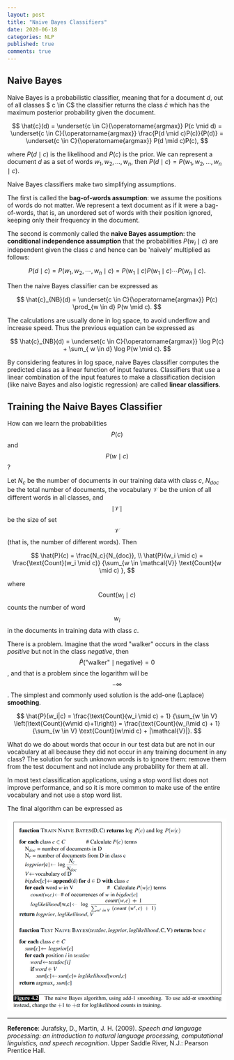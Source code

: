 ```yaml
---
layout: post
title: "Naive Bayes Classifiers"
date: 2020-06-18
categories: NLP
published: true
comments: true
---
```


## Naive Bayes

Naive Bayes is a probabilistic classifier, meaning that for a document $d$, out of all classes $ c \in C$ the classifier returns the class $\hat{c}$ which has the maximum posterior probability given the document. 

$$
\hat{c}(d) = \underset{c \in C}{\operatorname{argmax}} P(c \mid d) = \underset{c \in C}{\operatorname{argmax}} \frac{P(d \mid c)P(c)}{P(d)} = \underset{c \in C}{\operatorname{argmax}} P(d \mid c)P(c),
$$

where $P(d \mid c)$ is the likelihood and $P(c)$ is the prior. We can represent a document $d$ as a set of words $w_1,w_2,...,w_n$, then $P(d \mid c)=P(w_1,w_2,...,w_n \mid c)$. 

Naive Bayes classifiers make two simplifying assumptions.

The first is called the **bag-of-words assumption**: we assume the positions of words do not matter. We represent a text document as if it were a bag-of-words, that is, an unordered set of words with their position ignored, keeping only their frequency in the document.

The second is commonly called the **naive Bayes assumption**: the **conditional independence assumption** that the probabilities $P(w_i\mid c)$ are independent given the class $c$ and hence can be 'naively' multiplied as follows: 

$$
P(d \mid c)=P(w_1,w_2,\cdots,w_n \mid c) = P(w_1 \mid c) P(w_1 \mid c) \cdots P(w_n \mid c).
$$

Then the naive Bayes classifier can be expressed as

$$
\hat{c}_{NB}(d) = \underset{c \in C}{\operatorname{argmax}} P(c) \prod_{w \in d} P(w \mid c).
$$

The calculations are usually done in log space, to avoid underflow and increase speed. Thus the previous equation can be expressed as 

$$
\hat{c}_{NB}(d) = \underset{c \in C}{\operatorname{argmax}} \log P(c) + \sum_{ w \in d} \log P(w \mid c).
$$

By considering features in log space, naive Bayes classifier computes the predicted class as a linear function of input features. Classifiers that use a linear combination of the input features to make a classification decision (like naive Bayes and also logistic regression) are called **linear classifiers**.

## Training the Naive Bayes Classifier

How can we learn the probabilities $$P(c)$$ and $$P(w \mid c)$$?

Let $N_c$ be the number of documents in our training data with class $c$, $N_{doc}$ be the total number of documents, the vocabulary $\mathcal{V}$ be the union of all different words in all classes, and $$\mid\mathcal{\mathcal{V}}\mid$$ be the size of set $$\mathcal{\mathcal{V}}$$ (that is, the number of different words). Then

$$
\hat{P}(c) = \frac{N_c}{N_{doc}}, \\
\hat{P}(w_i \mid c) = \frac{\text{Count}(w_i \mid c)} {\sum_{w \in \mathcal{V}} \text{Count}(w \mid c) },
$$

where $$\text{Count}(w_i \mid c)$$ counts the number of word $$w_i$$ in the documents in training data with class $c$. 

There is a problem. Imagine that the word "walker" occurs in the class *positive* but not in the class *negative*, then $$\hat{P}(\text{"walker"} \mid \text{negative}) = 0$$, and that is a problem since the logarithm will be $$-\infty$$.  The simplest and commonly used solution is the add-one (Laplace) **smoothing**. 

$$
\hat{P}(w_i|c) = \frac{\text{Count}(w_i \mid c) + 1} {\sum_{w \in V} \left(\text{Count}(w\mid c)+1\right)} = \frac{\text{Count}(w_i\mid c) + 1} {\sum_{w \in V} \text{Count}(w\mid c) + |\mathcal{V}|}.
$$

What do we do about words that occur in our test data but are not in our vocabulary at all because they did not occur in any training document in any class? The solution for such unknown words is to ignore them: remove them from the test document and not include any probability for them at all.

In most text classification applications, using a stop word list does not improve performance, and so it is more common to make use of the entire vocabulary and not use a stop word list. 

The final algorithm can be expressed as 

<img src="/pictures/Naive-Bayes.png" alt="Naive-Bayes" style="zoom:70%;" />

---

**Reference**: Jurafsky, D., Martin, J. H. (2009). *Speech and language processing: an introduction to natural language processing, computational linguistics, and speech recognition*. Upper Saddle River, N.J.: Pearson Prentice Hall.

